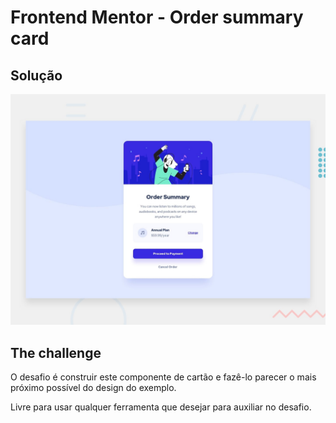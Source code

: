 # Frontend Mentor - Order summary card
## Solução

![Design preview for the Order summary card coding challenge](./design/desktop-preview.jpg)





## The challenge

O desafio é construir este componente de cartão e fazê-lo parecer o mais próximo possível do design do exemplo.

Livre para usar qualquer ferramenta que desejar para auxiliar no desafio.

